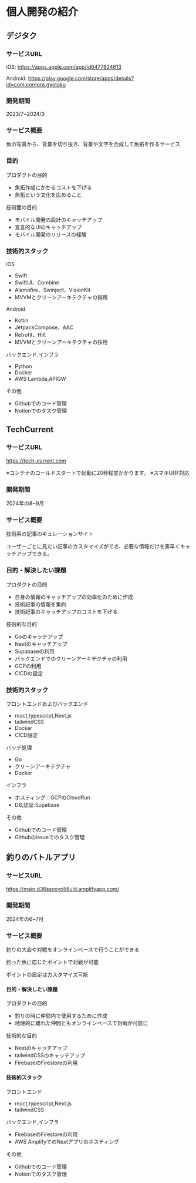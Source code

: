 # 個人開発の紹介

## デジタク
### サービスURL
iOS: https://apps.apple.com/app/id6477824613

Android: https://play.google.com/store/apps/details?id=com.corepra.gyotaku

### 開発期間
2023/7~2024/3
### サービス概要
魚の写真から、背景を切り抜き、背景や文字を合成して魚拓を作るサービス

### 目的
プロダクトの目的
- 魚拓作成にかかるコストを下げる
- 魚拓という文化を広めること

技術面の目的
- モバイル開発の設計のキャッチアップ
- 宣言的なUIのキャッチアップ
- モバイル開発のリリースの経験

### 技術的スタック
iOS
- Swift
- SwiftUI、Combine
- Alamofire、Swinject、VisionKit
- MVVMとクリーンアーキテクチャの採用

Android
- Kotlin
- JetpackCompose、AAC
- Retrofit、Hilt
- MVVMとクリーンアーキテクチャの採用

バックエンド,インフラ
- Python
- Docker
- AWS Lambda,APIGW

その他
- Githubでのコード管理
- Notionでのタスク管理

## TechCurrent
### サービスURL

https://tech-current.com

※コンテナのコールドスタートで起動に20秒程度かかります。
※スマホUI非対応

### 開発期間
2024年の8~9月

### サービス概要
技術系の記事のキュレーションサイト

ユーザーごとに見たい記事のカスタマイズができ、必要な情報だけを素早くキャッチアップできる。

### 目的・解決したい課題
プロダクトの目的
- 自身の情報のキャッチアップの効率化のために作成
- 技術記事の情報を集約
- 技術記事のキャッチアップのコストを下げる

技術的な目的
- Goのキャッチアップ
- Nextのキャッチアップ
- Supabaseの利用
- バックエンドでのクリーンアーキテクチャの利用
- GCPの利用
- CICDの設定

### 技術的スタック
フロントエンドおよびバックエンド
- react,typescript,Next.js
- tailwindCSS
- Docker
- CICD設定

バッチ処理
- Go
- クリーンアーキテクチャ
- Docker

インフラ
- ホスティング：GCPのCloudRun
- DB,認証:Supabase

その他
- Githubでのコード管理
- Githubのissueでのタスク管理


## 釣りのバトルアプリ

### サービスURL
https://main.d36ssoxvo58uld.amplifyapp.com/

### 開発期間
2024年の6~7月

### サービス概要
釣りの大会や対戦をオンラインベースで行うことができる

釣った魚に応じたポイントで対戦が可能

ポイントの設定はカスタマイズ可能
#### 目的・解決したい課題

プロダクトの目的
- 釣りの時に仲間内で使用するために作成
- 地理的に離れた仲間ともオンラインベースで対戦が可能に

 技術的な目的
- Nextのキャッチアップ
- tailwindCSSのキャッチアップ
- FirebaseのFirestoreの利用

#### 技術的スタック
フロントエンド
- react,typescript,Next.js
- tailwindCSS

バックエンド,インフラ
- FirebaseのFirestoreの利用
- AWS AmplifyでのNextアプリのホスティング

その他
- Githubでのコード管理
- Notionでのタスク管理